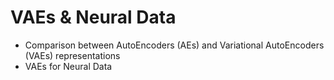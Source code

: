 # VAEs & Neural Data

* Comparison between AutoEncoders (AEs) and Variational AutoEncoders (VAEs) representations 
* VAEs for Neural Data
